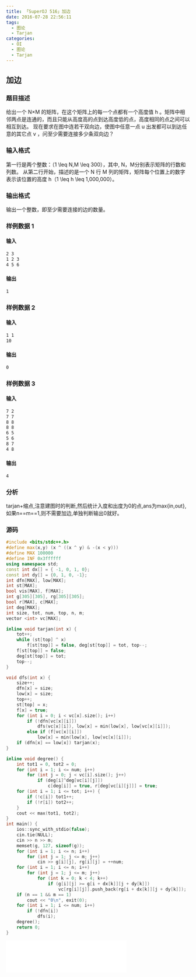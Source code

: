 ```yaml
---
title: 「SuperOJ 516」加边
date: 2016-07-28 22:56:11
tags:
  - 图论
  - Tarjan
categories:
  - OI
  - 图论
  - Tarjan
---
```

## 加边
### 题目描述
给出一个 N×M 的矩阵，在这个矩阵上的每一个点都有一个高度值 h 。矩阵中相邻两点是连通的，而且只能从高度高的点到达高度低的点，高度相同的点之间可以相互到达。
现在要求在图中连若干双向边，使图中任意一点 u 出发都可以到达任意的其它点 v ，问至少需要连接多少条双向边？
### 输入格式
第一行是两个整数：（1 \leq N,M \leq 300），其中, N，M分别表示矩阵的行数和列数。
从第二行开始，描述的是一个 N 行 M 列的矩阵，矩阵每个位置上的数字表示该位置的高度 h（1 \leq h \leq 1,000,000）。 
### 输出格式
输出一个整数，即至少需要连接的边的数量。
<!-- more -->
### 样例数据 1
#### 输入 
``` bash
2 3
1 2 3
4 5 6
```
#### 输出
``` bash
1
```
### 样例数据 2
#### 输入 
``` bash
1 1
10
```
#### 输出
``` bash
0
```
### 样例数据 3
#### 输入 
``` bash
7 2
7 7
8 8
8 8
6 5
5 6
8 7
4 8
```
#### 输出
``` bash
4
```
### 分析
tarjan+缩点,注意建图时的判断,然后统计入度和出度为0的点,ans为max{in,out},如果n==m==1,则不需要加边,单独判断输出0就好。
### 源码
``` cpp
#include <bits/stdc++.h>
#define max(x,y) (x ^ ((x ^ y) & -(x < y)))
#define MAX 100000
#define INF 0x3ffffff
using namespace std;
const int dx[] = { -1, 0, 1, 0};
const int dy[] = {0, 1, 0, -1};
int dfn[MAX], low[MAX];
int st[MAX];
bool vis[MAX], f[MAX];
int g[305][305], rg[305][305];
bool r[MAX], c[MAX];
int deg[MAX];
int size, tot, num, top, n, m;
vector <int> vc[MAX];

inline void tarjan(int x) {
    tot++;
    while (st[top] ^ x)
        f[st[top]] = false, deg[st[top]] = tot, top--;
    f[st[top]] = false;
    deg[st[top]] = tot;
    top--;
}

void dfs(int x) {
    size++;
    dfn[x] = size;
    low[x] = size;
    top++;
    st[top] = x;
    f[x] = true;
    for (int i = 0; i < vc[x].size(); i++)
        if (!dfn[vc[x][i]])
            dfs(vc[x][i]), low[x] = min(low[x], low[vc[x][i]]);
        else if (f[vc[x][i]])
            low[x] = min(low[x], low[vc[x][i]]);
    if (dfn[x] == low[x]) tarjan(x);
}

inline void degree() {
    int tot1 = 0, tot2 = 0;
    for (int i = 1; i <= num; i++)
        for (int j = 0; j < vc[i].size(); j++)
            if (deg[i]^deg[vc[i][j]])
                c[deg[i]] = true, r[deg[vc[i][j]]] = true;
    for (int i = 1; i <= tot; i++) {
        if (!c[i]) tot1++;
        if (!r[i]) tot2++;
    }
    cout << max(tot1, tot2);
}
int main() {
    ios::sync_with_stdio(false);
    cin.tie(NULL);
    cin >> n >> m;
    memset(g, 127, sizeof(g));
    for (int i = 1; i <= n; i++)
        for (int j = 1; j <= m; j++)
            cin >> g[i][j], rg[i][j] = ++num;
    for (int i = 1; i <= n; i++)
        for (int j = 1; j <= m; j++)
            for (int k = 0; k < 4; k++)
                if (g[i][j] >= g[i + dx[k]][j + dy[k]])
                    vc[rg[i][j]].push_back(rg[i + dx[k]][j + dy[k]]);
    if (n == 1 && m == 1)
        cout << "0\n", exit(0);
    for (int i = 1; i <= num; i++)
        if (!dfn[i])
            dfs(i);
    degree();
    return 0;
}
```
<iframe frameborder="no" border="0" marginwidth="0" marginheight="0" width=330 height=86 src="//music.163.com/outchain/player?type=2&id=738423&auto=1&height=66"></iframe>
